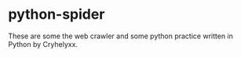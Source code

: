 python-spider
=============

These are some the web crawler and some python practice written in Python by Cryhelyxx.
